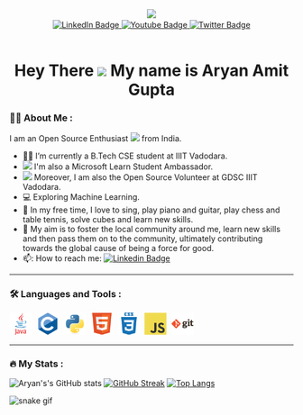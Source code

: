 <div id="header" align="center">
  <img src="https://media.giphy.com/media/du3J3cXyzhj75IOgvA/giphy.gif" width="100"/>
</div>

<div id="badges" align="center">
  <a href="https://www.linkedin.com/in/aryan-gupta-334650227/">
    <img src="https://img.shields.io/badge/LinkedIn-blue?style=for-the-badge&logo=linkedin&logoColor=white" alt="LinkedIn Badge"/>
  </a>
  <a href="https://www.youtube.com/channel/UCer-7AQW8RcKOFILeP_usvA">
    <img src="https://img.shields.io/badge/YouTube-red?style=for-the-badge&logo=youtube&logoColor=white" alt="Youtube Badge"/>
  </a>
  <a href="https://twitter.com/Aryanonyahoo">
    <img src="https://img.shields.io/badge/Twitter-blue?style=for-the-badge&logo=twitter&logoColor=white" alt="Twitter Badge"/>
  </a>
</div>

<div id="profileviews" align="center">
  <img src="https://komarev.com/ghpvc/?username=aryanargupta&style=flat-square&color=blue" alt=""/>
</div>

<div id="hi" align="center">                                                                                                 
  <h1>
    Hey There
    <img src="https://media.giphy.com/media/hvRJCLFzcasrR4ia7z/giphy.gif" width="30px"/>
    My name is Aryan Amit Gupta
  </h1>
</div>

<!--
**aryanargupta/aryanargupta** is a ✨ _special_ ✨ repository because its `README.md` (this file) appears on your GitHub profile.

Here are some ideas to get you started:

- 🔭 I’m currently working on ...
- 🌱 I’m currently learning ...
- 👯 I’m looking to collaborate on ...
- 🤔 I’m looking for help with ...
- 💬 Ask me about ...
- 📫 How to reach me: ...
- 😄 Pronouns: ...
- ⚡ Fun fact: ...
-->



### :man_technologist: About Me :

I am an Open Source Enthusiast <img src="https://media.giphy.com/media/WUlplcMpOCEmTGBtBW/giphy.gif" width="30"> from India.
- :man_student: I’m currently a B.Tech CSE student at IIIT Vadodara.
- <img src="https://media.giphy.com/media/eLdb3yQmrpHoRmqCWR/giphy.gif" width="30"> I'm also a Microsoft Learn Student Ambassador.
- <img src="https://media.giphy.com/media/TK4yMeRswlKWA/giphy.gif" width="30"> Moreover, I am also the Open Source Volunteer at GDSC IIIT Vadodara.
- 💻 Exploring Machine Learning.
- 💙 In my free time, I love to sing, play piano and guitar, play chess and table tennis, solve cubes and learn new skills.
- 🏹 My aim is to foster the local community around me, learn new skills and then pass them on to the community, ultimately contributing towards the global cause of being a force for good.
- 📫: How to reach me: [![Linkedin Badge](https://img.shields.io/badge/-Aryan-blue?style=flat&logo=Linkedin&logoColor=white)](https://www.linkedin.com/in/aryan-gupta-334650227/)


---

### :hammer_and_wrench: Languages and Tools :

<div>
  <img src="https://github.com/devicons/devicon/blob/master/icons/java/java-original-wordmark.svg" title="Java" alt="Java" width="40" height="40"/>&nbsp;
  <img src="https://github.com/devicons/devicon/blob/master/icons/c/c-original.svg" title="C" alt="C" width="40" height="40"/>&nbsp;
  <img src="https://github.com/devicons/devicon/blob/master/icons/python/python-original.svg" title="Python" alt="Python" width="40" height="40"/>&nbsp;
  <img src="https://github.com/devicons/devicon/blob/master/icons/html5/html5-original.svg" title="HTML5" alt="HTML" width="40" height="40"/>&nbsp;
  <img src="https://github.com/devicons/devicon/blob/master/icons/css3/css3-plain-wordmark.svg"  title="CSS3" alt="CSS" width="40" height="40"/>&nbsp;
  <img src="https://github.com/devicons/devicon/blob/master/icons/javascript/javascript-original.svg" title="JavaScript" alt="JavaScript" width="40" height="40"/>&nbsp;
  <img src="https://github.com/devicons/devicon/blob/master/icons/git/git-original-wordmark.svg" title="Git" **alt="Git" width="40" height="40"/>
</div>


---

### :fire: My Stats :

![Aryan's's GitHub stats](https://github-readme-stats.vercel.app/api?username=aryanargupta&show_icons=true&theme=dark) 
[![GitHub Streak](http://github-readme-streak-stats.herokuapp.com?user=aryanargupta&theme=dark&background=000000)](https://git.io/streak-stats) 
[![Top Langs](https://github-readme-stats.vercel.app/api/top-langs/?username=aryanargupta&layout=compact&theme=vision-friendly-dark)](https://github.com/anuraghazra/github-readme-stats)

![snake gif](https://github.com/aryanargupta/aryanargupta/blob/output/github-contribution-grid-snake.gif)
